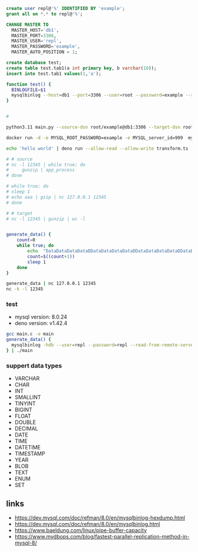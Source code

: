 ```sql
create user repl@'%' IDENTIFIED BY 'example';
grant all on *.* to repl@'%';

CHANGE MASTER TO
  MASTER_HOST='db1',
  MASTER_PORT=3306,
  MASTER_USER='repl',
  MASTER_PASSWORD='example',
  MASTER_AUTO_POSITION = 1;

create database test;
create table test.tab1(a int primary key, b varchar(10));
insert into test.tab1 values(1,'a');
```

```sh
function test() {
  BINLOGFILE=$1
  mysqlbinlog --host=db1 --port=3306 --user=root --password=example --read-from-remote-source=BINLOG-DUMP-GTIDS --compression-algorithms=zstd --zstd-compression-level=3 --verify-binlog-checksum --to-last-log --connection-server-id=11121 --verbose --verbose --idempotent --force-read --print-table-metadata $BINLOGFILE
}


#

python3.11 main.py --source-dsn root/example@db1:3306 --target-dsn root/example@db2:3306

```

```sh
docker run -d -e MYSQL_ROOT_PASSWORD=example -e MYSQL_server_id=999  mysql:8.0.36 

echo 'hello world' | deno run --allow-read --allow-write transform.ts | wc -c

# # source
# nc -l 12345 | while true; do
#     gunzip | app_process
# done

# while true; do
# sleep 1
# echo aaa | gzip | nc 127.0.0.1 12345
# done 

# # target
# nc -l 12345 | gunzip | wc -l


generate_data() {
    count=0
    while true; do
        echo  "DataDataDataDataDDataDataDataDataDDataDataDataDataDDataDataDataDataDDataDataDataDataDDataDataDataDataDDataDataDataDataDDataDataDataDataDDataDataDataDataDDataDataDataDataDDataDataDataDataDDataDataDataDataD  $count"
        count=$((count+1))
        sleep 1
    done
}

generate_data | nc 127.0.0.1 12345
nc -k -l 12345
```

### test

- mysql version: 8.0.24
- deno version: v1.42.4

```sh
gcc main.c -o main
generate_data() {
  mysqlbinlog -hdb --user=repl --password=repl --read-from-remote-server --stop-never -v -i mysql-bin.000001
} | ./main
```

### suppert data types
- VARCHAR
- CHAR
- INT
- SMALLINT
- TINYINT
- BIGINT
- FLOAT
- DOUBLE
- DECIMAL
- DATE
- TIME
- DATETIME
- TIMESTAMP
- YEAR
- BLOB
- TEXT
- ENUM
- SET

## links
- https://dev.mysql.com/doc/refman/8.0/en/mysqlbinlog-hexdump.html
- https://dev.mysql.com/doc/refman/8.0/en/mysqlbinlog.html
- https://www.baeldung.com/linux/pipe-buffer-capacity
- https://www.mydbops.com/blog/fastest-parallel-replication-method-in-mysql-8/